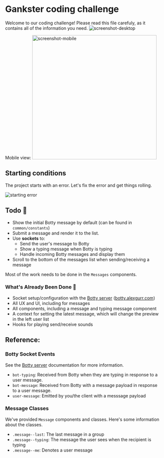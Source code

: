 # Gankster coding challenge

Welcome to our coding challenge! Please read this file carefuly, as it contains all of the information you need.
![screenshot-desktop](https://puu.sh/Hp0C2/cb14e843de.png)

Mobile view:
<img alt="screenshot-mobile" width=400 src="https://puu.sh/HoYEw/9b760f91f7.png" />

## Starting conditions

The project starts with an error. Let's fix the error and get things rolling.

![starting error](https://iili.io/JMH2saI.png)

## Todo 📖

- Show the initial Botty message by default (can be found in `common/constants`)
- Submit a message and render it to the list.
- Use **sockets** to:
  - Send the user's message to Botty
  - Show a typing message when Botty is typing
  - Handle incoming Botty messages and display them
- Scroll to the bottom of the messages list when sending/receiving a message

Most of the work needs to be done in the `Messages` components.

### What's Already Been Done 🏁

- Socket setup/configuration with the [Botty server](https://github.com/alexgurr/botty) ([botty.alexgurr.com](https://botty.alexgurr.com))
- All UX and UI, including for messages
- All components, including a message and typing message component
- A context for setting the latest message, which will change the preview in the left user list
- Hooks for playing send/receive sounds

## Reference:

### Botty Socket Events

See the [Botty server](https://github.com/alexgurr/botty) documentation for more information.

- `bot-typing`: Received from Botty when they are typing in response to a user message.
- `bot-message`: Received from Botty with a message payload in response to a user message.
- `user-message`: Emitted by you/the client with a messsage payload

### Message Classes

We've provided `Message` components and classes. Here's some information about the classes.
- `.message--last`: The last message in a group
- `.message--typing`: The message the user sees when the recipient is typing
- `.message--me`: Denotes a user message